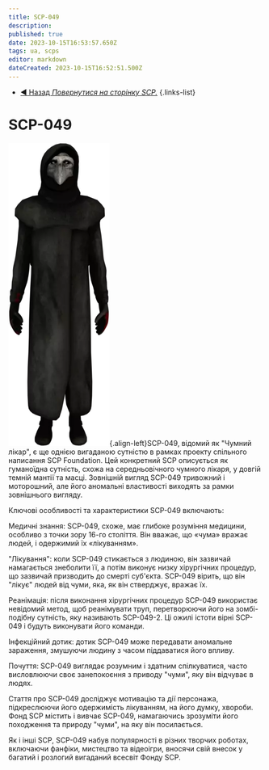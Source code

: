 ```yaml
---
title: SCP-049
description: 
published: true
date: 2023-10-15T16:53:57.650Z
tags: ua, scps
editor: markdown
dateCreated: 2023-10-15T16:52:51.500Z
---
```


- [:arrow_backward: Назад *Повернутися на сторінку SCP.*](/uk/game/scps)
{.links-list}
# SCP-049
![049.png](/images/roles/049.png){.align-left}SCP-049, відомий як "Чумний лікар", є ще однією вигаданою сутністю в рамках проекту спільного написання SCP Foundation. Цей конкретний SCP описується як гуманоїдна сутність, схожа на середньовічного чумного лікаря, у довгій темній мантії та масці. Зовнішній вигляд SCP-049 тривожний і моторошний, але його аномальні властивості виходять за рамки зовнішнього вигляду.

Ключові особливості та характеристики SCP-049 включають:

Медичні знання: SCP-049, схоже, має глибоке розуміння медицини, особливо з точки зору 16-го століття. Він вважає, що «чума» вражає людей, і одержимий їх «лікуванням».

"Лікування": коли SCP-049 стикається з людиною, він зазвичай намагається знеболити її, а потім виконує низку хірургічних процедур, що зазвичай призводить до смерті суб'єкта. SCP-049 вірить, що він "лікує" людей від чуми, яка, як він стверджує, вражає їх.

Реанімація: після виконання хірургічних процедур SCP-049 використає невідомий метод, щоб реанімувати труп, перетворюючи його на зомбі-подібну сутність, яку називають SCP-049-2. Ці ожилі істоти вірні SCP-049 і будуть виконувати його команди.

Інфекційний дотик: дотик SCP-049 може передавати аномальне зараження, змушуючи людину з часом піддаватися його впливу.

Почуття: SCP-049 виглядає розумним і здатним спілкуватися, часто висловлюючи своє занепокоєння з приводу "чуми", яку він відчуває в людях.

Стаття про SCP-049 досліджує мотивацію та дії персонажа, підкреслюючи його одержимість лікуванням, на його думку, хвороби. Фонд SCP містить і вивчає SCP-049, намагаючись зрозуміти його походження та природу "чуми", на яку він посилається.

Як і інші SCP, SCP-049 набув популярності в різних творчих роботах, включаючи фанфіки, мистецтво та відеоігри, вносячи свій внесок у багатий і розлогий вигаданий всесвіт Фонду SCP.